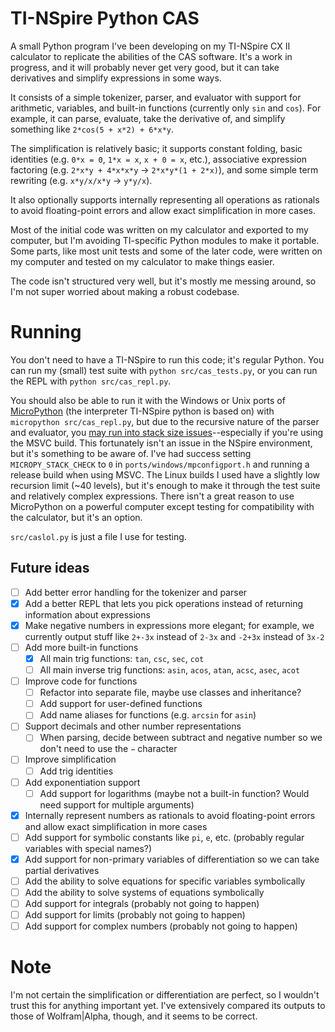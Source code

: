 # TI-NSpire Python CAS

A small Python program I've been developing on my TI-NSpire CX II calculator to replicate the abilities of the CAS software. It's a work in progress, and it will probably never get very good, but it can take derivatives and simplify expressions in some ways.

It consists of a simple tokenizer, parser, and evaluator with support for arithmetic, variables, and built-in functions (currently only `sin` and `cos`). For example, it can parse, evaluate, take the derivative of, and simplify something like `2*cos(5 + x*2) + 6*x*y`.

The simplification is relatively basic; it supports constant folding, basic identities (e.g. `0*x = 0`, `1*x = x`, `x + 0 = x`, etc.), associative expression factoring (e.g. `2*x*y + 4*x*x*y` -> `2*x*y*(1 + 2*x)`), and some simple term rewriting (e.g. `x*y/x/x*y` -> `y*y/x`).

It also optionally supports internally representing all operations as rationals to avoid floating-point errors and allow exact simplification in more cases.

Most of the initial code was written on my calculator and exported to my computer, but I'm avoiding TI-specific Python modules to make it portable.
Some parts, like most unit tests and some of the later code, were written on my computer and tested on my calculator to make things easier.

The code isn't structured very well, but it's mostly me messing around, so I'm not super worried about making a robust codebase.

# Running
You don't need to have a TI-NSpire to run this code; it's regular Python.
You can run my (small) test suite with `python src/cas_tests.py`, or you can run the REPL with `python src/cas_repl.py`.  

You should also be able to run it with the Windows or Unix ports of [MicroPython](https://github.com/micropython/micropython) (the interpreter TI-NSpire python is based on) with `micropython src/cas_repl.py`, but due to the recursive nature of the parser and evaluator, you [may run into stack size issues](https://github.com/micropython/micropython/issues/2927)--especially if you're using the MSVC build. This fortunately isn't an issue in the NSpire environment, but it's something to be aware of. I've had success setting `MICROPY_STACK_CHECK` to `0` in `ports/windows/mpconfigport.h` and running a release build when using MSVC. The Linux builds I used have a slightly low recursion limit (~40 levels), but it's enough to make it through the test suite and relatively complex expressions. There isn't a great reason to use MicroPython on a powerful computer except testing for compatibility with the calculator, but it's an option.

`src/caslol.py` is just a file I use for testing.

## Future ideas
- [ ] Add better error handling for the tokenizer and parser
- [X] Add a better REPL that lets you pick operations instead of returning information about expressions
- [X] Make negative numbers in expressions more elegant; for example, we currently output stuff like `2+-3x` instead of `2-3x` and `-2+3x` instead of `3x-2`
- [ ] Add more built-in functions
  - [X] All main trig functions: `tan`, `csc`, `sec`, `cot`
  - [ ] All main inverse trig functions: `asin`, `acos`, `atan`, `acsc`, `asec`, `acot`
- [ ] Improve code for functions
  - [ ] Refactor into separate file, maybe use classes and inheritance?
  - [ ] Add support for user-defined functions
  - [ ] Add name aliases for functions (e.g. `arcsin` for `asin`)
- [ ] Support decimals and other number representations
  - [ ] When parsing, decide between subtract and negative number so we don't need to use the `−` character
- [ ] Improve simplification
  - [ ] Add trig identities
- [ ] Add exponentiation support
  - [ ] Add support for logarithms (maybe not a built-in function? Would need support for multiple arguments)
- [X] Internally represent numbers as rationals to avoid floating-point errors and allow exact simplification in more cases
- [ ] Add support for symbolic constants like `pi`, `e`, etc. (probably regular variables with special names?)
- [X] Add support for non-primary variables of differentiation so we can take partial derivatives
- [ ] Add the ability to solve equations for specific variables symbolically
- [ ] Add the ability to solve systems of equations symbolically
- [ ] Add support for integrals (probably not going to happen)
- [ ] Add support for limits (probably not going to happen)
- [ ] Add support for complex numbers (probably not going to happen)

# Note
I'm not certain the simplification or differentiation are perfect, so I wouldn't trust this for anything important yet. I've extensively compared its outputs to those of Wolfram|Alpha, though, and it seems to be correct.